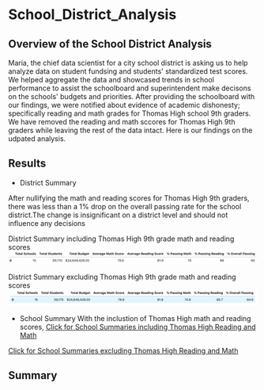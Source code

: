 # School_District_Analysis
## Overview of the School District Analysis
Maria, the chief data scientist for a city school district is asking us to help analyze data on student fundsing and students' standardized test scores. We helped aggregate the data and showcased trends in school performance to assist the schoolboard and superintendent make decisons on the schools' budgets and priorities. After providing the schoolboard with our findings, we were notified about evidence of academic dishonesty; specifically reading and math grades for Thomas High school 9th graders. We have removed the reading and math sccores for Thomas High 9th graders while leaving the rest of the data intact. Here is our findings on the udpated analysis.

## Results
- District Summary

After nullifying the math and reading scores for Thomas High 9th graders, there was less than a 1% drop on the overall passing rate for the school district.The change is insignificant on a district level and should not influence any decisions

District Summary including Thomas High 9th grade math and reading scores
![beforepic](Resources/School_District_Summary_v1.png)

District Summary excluding Thomas High 9th grade math and reading scores
![afterpic](Resources/School_District_Summary_v2.png)

- School Summary
With the inclustion of Thomas High math and reading scores,
[Click for School Summaries including Thomas High Reading and Math](Resources/School_Summary_v1.png)


[Click for School Summaries excluding Thomas High Reading and Math](Resources/School_Summary_v2.png)
## Summary
